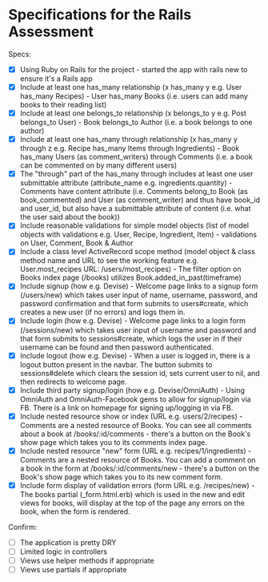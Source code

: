 # Specifications for the Rails Assessment

Specs:
- [x] Using Ruby on Rails for the project - started the app with rails new to ensure it's a Rails app
- [X] Include at least one has_many relationship (x has_many y e.g. User has_many Recipes) - User has_many Books (i.e. users can add many books to their reading list)
- [X] Include at least one belongs_to relationship (x belongs_to y e.g. Post belongs_to User) - Book belongs_to Author (i.e. a book belongs to one author)
- [X] Include at least one has_many through relationship (x has_many y through z e.g. Recipe has_many Items through Ingredients) - Book has_many Users (as comment_writers) through Comments (i.e. a book can be commented on by many different users)
- [X] The "through" part of the has_many through includes at least one user submittable attribute (attribute_name e.g. ingredients.quantity) - Comments have content attribute (i.e. Comments belong_to Book (as book_commented) and User (as comment_writer) and thus have book_id and user_id, but also have a submittable attribute of content (i.e. what the user said about the book))
- [X] Include reasonable validations for simple model objects (list of model objects with validations e.g. User, Recipe, Ingredient, Item) - validations on User, Comment, Book & Author
- [X] Include a class level ActiveRecord scope method (model object & class method name and URL to see the working feature e.g. User.most_recipes URL: /users/most_recipes) - The filter option on Books index page (/books) utilizes Book.added_in_past(timeframe)
- [X] Include signup (how e.g. Devise) - Welcome page links to a signup form (/users/new) which takes user input of name, username, password, and password confirmation and that form submits to users#create, which creates a new user (if no errors) and logs them in.
- [X] Include login (how e.g. Devise) - Welcome page links to a login form (/sessions/new) which takes user input of username and password and that form submits to sessions#create, which logs the user in if their username can be found and then password authenticated.
- [X] Include logout (how e.g. Devise) - When a user is logged in, there is a logout button present in the navbar. The button submits to sessions#delete which clears the session id, sets current user to nil, and then redirects to welcome page.
- [X] Include third party signup/login (how e.g. Devise/OmniAuth) - Using OmniAuth and OmniAuth-Facebook gems to allow for signup/login via FB. There is a link on homepage for signing up/logging in via FB.
- [X] Include nested resource show or index (URL e.g. users/2/recipes) - Comments are a nested resource of Books. You can see all comments about a book at /books/:id/comments - there's a button on the Book's show page which takes you to its comments index page.
- [X] Include nested resource "new" form (URL e.g. recipes/1/ingredients) - Comments are a nested resource of Books. You can add a comment on a book in the form at /books/:id/comments/new - there's a button on the Book's show page which takes you to its new comment form.
- [X] Include form display of validation errors (form URL e.g. /recipes/new) - The books partial (_form.html.erb) which is used in the new and edit views for books, will display at the top of the page any errors on the book, when the form is rendered.

Confirm:
- [ ] The application is pretty DRY
- [ ] Limited logic in controllers
- [ ] Views use helper methods if appropriate
- [ ] Views use partials if appropriate
